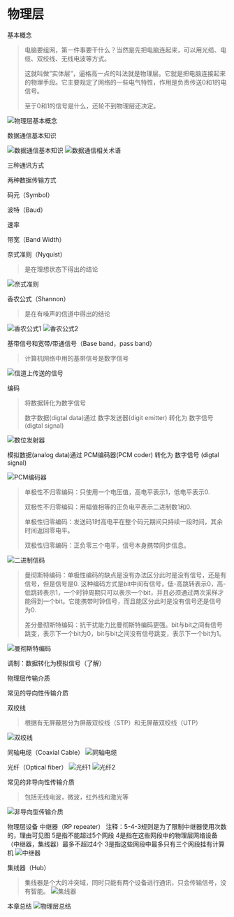 # 物理层

基本概念
> 电脑要组网，第一件事要干什么？当然是先把电脑连起来，可以用光缆、电缆、双绞线、无线电波等方式。
> 
> 这就叫做”实体层”，逼格高一点的叫法就是物理层。它就是把电脑连接起来的物理手段。它主要规定了网络的一些电气特性，作用是负责传送0和1的电信号。
> 
> 至于0和1的信号是什么，还轮不到物理层还决定。

![物理层基本概念](./assets/物理层基本概念.png)

数据通信基本知识

![数据通信基本知识](./assets/数据通信基本知识.png)
![数据通信相关术语](./assets/数据通信相关术语.png)

三种通讯方式

两种数据传输方式

码元（Symbol）  

波特（Baud）

速率

带宽（Band Width）

奈式准则（Nyquist）

> 是在理想状态下得出的结论

![奈式准则](./assets/奈式准则.png)

香农公式（Shannon）

> 是在有噪声的信道中得出的结论

![香农公式1](./assets/香农公式1.png)
![香农公式2](./assets/香农公式2.png)

基带信号和宽带/带通信号（Base band，pass band）
> 计算机网络中用的基带信号是数字信号

![信道上传送的信号](./assets/信道上传送的信号.png)

编码
> 将数据转化为数字信号
> 
> 数字数据(digtal data)通过 数字发送器(digit emitter) 转化为 数字信号(digtal signal)
>
![数位发射器](./assets/数位发射器.png)

模拟数据(analog data)通过 PCM编码器(PCM coder) 转化为 数字信号 (digtal signal)

![PCM编码器](./assets/PCM编码器.png)

> 单极性不归零编码：只使用一个电压值，高电平表示1，低电平表示0.
> 
> 双极性不归零编码：用幅值相等的正负电平表示二进制数1和0.
> 
> 单极性归零编码：发送码1时高电平在整个码元期间只持续一段时间，其余时间返回零电平。
> 
> 双极性归零编码：正负零三个电平，信号本身携带同步信息。
>

![二进制信码](./assets/二进制信码.png)

> 曼彻斯特编码：单极性编码的缺点是没有办法区分此时是没有信号，还是有信号，但是信号是0.
这种编码方式是bit中间有信号，低-高跳转表示0，高-低跳转表示1，一个时钟周期只可以表示一个bit，并且必须通过两次采样才能得到一个bit。它能携带时钟信号，而且能区分此时是没有信号还是信号为0.
> 
> 差分曼彻斯特编码：抗干扰能力比曼彻斯特编码更强。bit与bit之间有信号跳变，表示下一个bit为0，bit与bit之间没有信号跳变，表示下一个bit为1。

![曼彻斯特编码](./assets/曼彻斯特编码.png)

调制：数据转化为模拟信号（了解）



物理层传输介质

常见的导向性传输介质

双绞线

> 根据有无屏蔽层分为屏蔽双绞线（STP）和无屏蔽双绞线（UTP）   

![双绞线](./assets/双绞线.png)

同轴电缆（Coaxial Cable）
![同轴电缆](./assets/同轴电缆.png)

光纤（Optical fiber）
![光纤1](./assets/光纤1.png)
![光纤2](./assets/光纤2.png)

常见的非导向性传输介质
> 包括无线电波，微波，红外线和激光等

![非导向型传输介质](./assets/非导向型传输介质.png)

物理层设备
中继器（RP repeater）
注释：5-4-3规则是为了限制中继器使用次数的，理由可见图
5是指不能超过5个网段
4是指在这些网段中的物理层网络设备（中继器，集线器）最多不超过4个
3是指这些网段中最多只有三个网段挂有计算机
![中继器](./assets/中继器.png)

集线器（Hub）
> 集线器是个大的冲突域，同时只能有两个设备进行通讯，只会传输信号，没有智能。
![集线器](./assets/集线器.png)

本章总结
![物理层总结](./assets/物理层总结.png)

